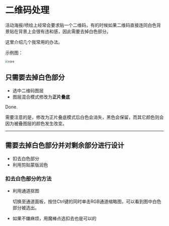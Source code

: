 # 二维码处理  

活动海报/喷绘上经常会要求贴一个二维码，有的时候如果二维码直接连同白色背景贴在背景上会很有违和感，因此需要去掉白色部分。

这里介绍几个我常用的办法。  

示例图：

<img src="https://s8.postimg.cc/53yzdk591/01-design_QR.jpg" title="大钟寺" style="zoom:50%">



## 只需要去掉白色部分  

- 选中二维码图层
- 图层混合模式修改为**正片叠底**

Done.  

需要注意的是，修改为正片叠底模式后白色会消失，黑色会保留，而其它颜色则会因为被叠图层的颜色发生改变。  

---



## 需要去掉白色部分并对剩余部分进行设计  

- 扣去白色部分  
- 利用剪贴蒙版润色  

### 扣去白色部分的方法

- 利用通道抠图

  切换至通道面板，按住Ctrl键的同时单击RGB通道缩略图，可以看到图中白色部分被选出。  

- 如果不嫌麻烦，用魔棒点选扣去也是可以的  